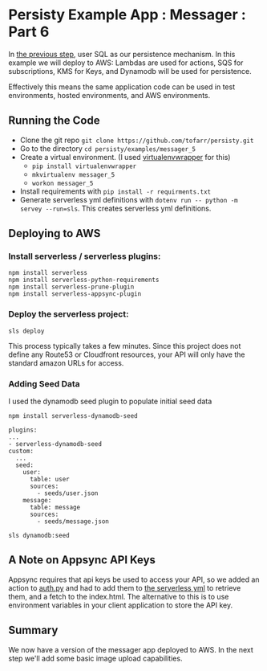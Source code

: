 # Persisty Example App : Messager : Part 6

In [the previous step](../messager_5), user SQL as our persistence mechanism.
In this example we will deploy to AWS: Lambdas are used for actions, SQS for 
subscriptions, KMS for Keys, and Dynamodb will be used for persistence.

Effectively this means the same application code can be used in test environments,
hosted environments, and AWS environments.

## Running the Code

* Clone the git repo `git clone https://github.com/tofarr/persisty.git`
* Go to the directory `cd persisty/examples/messager_5`
* Create a virtual environment. (I used [virtualenvwrapper](https://virtualenvwrapper.readthedocs.io/en/latest/)
  for this)
  * `pip install virtualenvwrapper`
  * `mkvirtualenv messager_5`
  * `workon messager_5`
* Install requirements with `pip install -r requirments.txt`
* Generate serverless yml definitions with `dotenv run -- python -m servey --run=sls`. This creates serverless yml definitions.

## Deploying to AWS

### Install serverless / serverless plugins:

```
npm install serverless
npm install serverless-python-requirements
npm install serverless-prune-plugin
npm install serverless-appsync-plugin
```

### Deploy the serverless project:

`sls deploy`


This process typically takes a few minutes. Since this project does not define any Route53 or Cloudfront resources,
your API will only have the standard amazon URLs for access.

### Adding Seed Data

I used the dynamodb seed plugin to populate initial seed data

`npm install serverless-dynamodb-seed`
```
plugins:
...
- serverless-dynamodb-seed
custom:
  ...
  seed:
    user:
      table: user
      sources:
        - seeds/user.json
    message:
      table: message
      sources:
        - seeds/message.json
```

`sls dynamodb:seed`

## A Note on Appsync API Keys

Appsync requires that api keys be used to access your API, so we added an action to [auth.py](messager/actions/auth.py)
and had to add them to [the serverless yml](serverless_appsync_role_statements.yml)
to retrieve them, and a fetch to the index.html. The alternative to this is to use environment variables in your client
application to store the API key.

## Summary

We now have a version of the messager app deployed to AWS. In the next step we'll add some basic image upload
capabilities.

